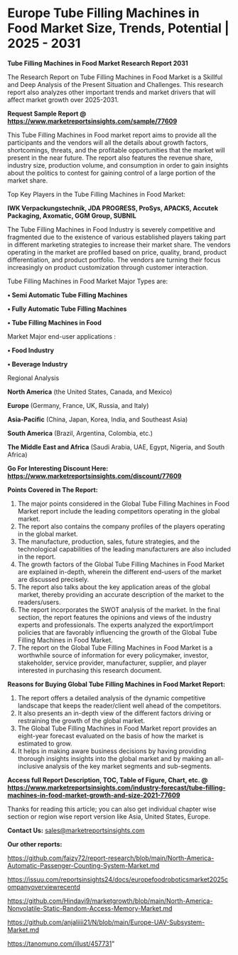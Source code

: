 # Europe Tube Filling Machines in Food Market Size, Trends, Potential | 2025 - 2031

<strong>Tube Filling Machines in Food Market Research Report 2031</strong>

The Research Report on Tube Filling Machines in Food Market is a Skillful and Deep Analysis of the Present Situation and Challenges. This research report also analyzes other important trends and market drivers that will affect market growth over 2025-2031.

<strong>Request Sample Report @ <a href=https://www.marketreportsinsights.com/sample/77609>https://www.marketreportsinsights.com/sample/77609</a></strong>

This Tube Filling Machines in Food market report aims to provide all the participants and the vendors will all the details about growth factors, shortcomings, threats, and the profitable opportunities that the market will present in the near future. The report also features the revenue share, industry size, production volume, and consumption in order to gain insights about the politics to contest for gaining control of a large portion of the market share.

Top Key Players in the Tube Filling Machines in Food Market:

<strong>IWK Verpackungstechnik, JDA PROGRESS, ProSys, APACKS, Accutek Packaging, Axomatic, GGM Group, SUBNIL</strong>

The Tube Filling Machines in Food Industry is severely competitive and fragmented due to the existence of various established players taking part in different marketing strategies to increase their market share. The vendors operating in the market are profiled based on price, quality, brand, product differentiation, and product portfolio. The vendors are turning their focus increasingly on product customization through customer interaction.

Tube Filling Machines in Food Market Major Types are:

<strong>• Semi Automatic Tube Filling Machines

• Fully Automatic Tube Filling Machines

• Tube Filling Machines in Food</strong>

Market Major end-user applications :

<strong>• Food Industry

• Beverage Industry</strong>

Regional Analysis

</u><strong><b>North America</b></strong> (the United States, Canada, and Mexico)

<strong><b>Europe </b></strong>(Germany, France, UK, Russia, and Italy)

<strong><b>Asia-Pacific</b></strong> (China, Japan, Korea, India, and Southeast Asia)

<strong><b>South America</b></strong> (Brazil, Argentina, Colombia, etc.)

<strong><b>The Middle East and Africa</b></strong> (Saudi Arabia, UAE, Egypt, Nigeria, and South Africa)

<strong>Go For Interesting Discount Here: <a href=https://www.marketreportsinsights.com/discount/77609>https://www.marketreportsinsights.com/discount/77609</a></strong>

<strong>Points Covered in The Report:</strong>
<ol>
  <li>The major points considered in the Global Tube Filling Machines in Food Market report include the leading competitors operating in the global market.</li>
  <li>The report also contains the company profiles of the players operating in the global market.</li>
  <li>The manufacture, production, sales, future strategies, and the technological capabilities of the leading manufacturers are also included in the report.</li>
  <li>The growth factors of the Global Tube Filling Machines in Food Market are explained in-depth, wherein the different end-users of the market are discussed precisely.</li>
  <li>The report also talks about the key application areas of the global market, thereby providing an accurate description of the market to the readers/users.</li>
  <li>The report incorporates the SWOT analysis of the market. In the final section, the report features the opinions and views of the industry experts and professionals. The experts analyzed the export/import policies that are favorably influencing the growth of the Global Tube Filling Machines in Food Market.</li>
  <li>The report on the Global Tube Filling Machines in Food Market is a worthwhile source of information for every policymaker, investor, stakeholder, service provider, manufacturer, supplier, and player interested in purchasing this research document.</li>
</ol>
<strong>Reasons for Buying Global Tube Filling Machines in Food Market Report:</strong>

<ol>
  <li>The report offers a detailed analysis of the dynamic competitive landscape that keeps the reader/client well ahead of the competitors.</li>
  <li>It also presents an in-depth view of the different factors driving or restraining the growth of the global market.</li>
  <li>The Global Tube Filling Machines in Food Market report provides an eight-year forecast evaluated on the basis of how the market is estimated to grow.</li>
  <li>It helps in making aware business decisions by having providing thorough insights insights into the global market and by making an all-inclusive analysis of the key market segments and sub-segments.</li>
</ol>
<strong>Access full Report Description, TOC, Table of Figure, Chart, etc. @ <a href=https://www.marketreportsinsights.com/industry-forecast/tube-filling-machines-in-food-market-growth-and-size-2021-77609>https://www.marketreportsinsights.com/industry-forecast/tube-filling-machines-in-food-market-growth-and-size-2021-77609</a></strong>


Thanks for reading this article; you can also get individual chapter wise section or region wise report version like Asia, United States, Europe.

<strong>Contact Us:</strong>
sales@marketreportsinsights.com

<strong>Our other reports:</strong>

<a href=https://github.com/faizy72/report-research/blob/main/North-America-Automatic-Passenger-Counting-System-Market.md>https://github.com/faizy72/report-research/blob/main/North-America-Automatic-Passenger-Counting-System-Market.md</a>

<a href=https://issuu.com/reportsinsights24/docs/europefoodroboticsmarket2025companyoverviewrecentd>https://issuu.com/reportsinsights24/docs/europefoodroboticsmarket2025companyoverviewrecentd</a>

<a href=https://github.com/Hindavi9/marketgrowth/blob/main/North-America-Nonvolatile-Static-Random-Access-Memory-Market.md>https://github.com/Hindavi9/marketgrowth/blob/main/North-America-Nonvolatile-Static-Random-Access-Memory-Market.md</a>

<a href=https://github.com/anjaliiii21/N/blob/main/Europe-UAV-Subsystem-Market.md>https://github.com/anjaliiii21/N/blob/main/Europe-UAV-Subsystem-Market.md</a>

<a href=https://tanomuno.com/illust/457731>https://tanomuno.com/illust/457731</a>"
